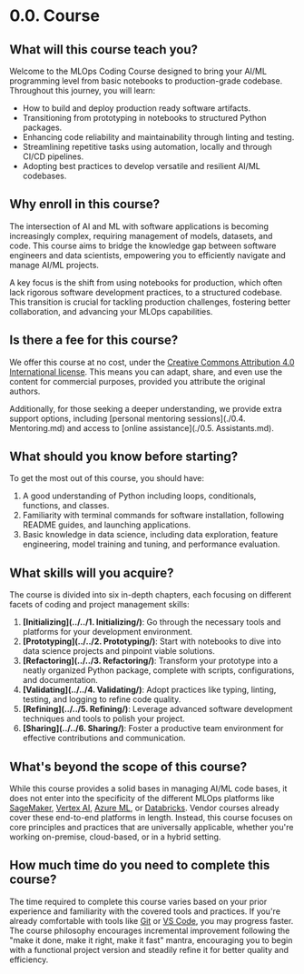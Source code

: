 # 0.0. Course

## What will this course teach you?

Welcome to the MLOps Coding Course designed to bring your AI/ML programming level from basic notebooks to production-grade codebase. Throughout this journey, you will learn:

- How to build and deploy production ready software artifacts.
- Transitioning from prototyping in notebooks to structured Python packages.
- Enhancing code reliability and maintainability through linting and testing.
- Streamlining repetitive tasks using automation, locally and through CI/CD pipelines.
- Adopting best practices to develop versatile and resilient AI/ML codebases.

## Why enroll in this course?

The intersection of AI and ML with software applications is becoming increasingly complex, requiring management of models, datasets, and code. This course aims to bridge the knowledge gap between software engineers and data scientists, empowering you to efficiently navigate and manage AI/ML projects.

A key focus is the shift from using notebooks for production, which often lack rigorous software development practices, to a structured codebase. This transition is crucial for tackling production challenges, fostering better collaboration, and advancing your MLOps capabilities.

## Is there a fee for this course?

We offer this course at no cost, under the [Creative Commons Attribution 4.0 International license](https://creativecommons.org/licenses/by/4.0/deed.en). This means you can adapt, share, and even use the content for commercial purposes, provided you attribute the original authors.

Additionally, for those seeking a deeper understanding, we provide extra support options, including [personal mentoring sessions](./0.4. Mentoring.md) and access to [online assistance](./0.5. Assistants.md).

## What should you know before starting?

To get the most out of this course, you should have:

1. A good understanding of Python including loops, conditionals, functions, and classes.
2. Familiarity with terminal commands for software installation, following README guides, and launching applications.
3. Basic knowledge in data science, including data exploration, feature engineering, model training and tuning, and performance evaluation.

## What skills will you acquire?

The course is divided into six in-depth chapters, each focusing on different facets of coding and project management skills:

1. **[Initializing](../../1. Initializing/)**: Go through the necessary tools and platforms for your development environment.
2. **[Prototyping](../../2. Prototyping/)**: Start with notebooks to dive into data science projects and pinpoint viable solutions.
3. **[Refactoring](../../3. Refactoring/)**: Transform your prototype into a neatly organized Python package, complete with scripts, configurations, and documentation.
4. **[Validating](../../4. Validating/)**: Adopt practices like typing, linting, testing, and logging to refine code quality.
5. **[Refining](../../5. Refining/)**: Leverage advanced software development techniques and tools to polish your project.
6. **[Sharing](../../6. Sharing/)**: Foster a productive team environment for effective contributions and communication.

## What's beyond the scope of this course?

While this course provides a solid bases in managing AI/ML code bases, it does not enter into the specificity of the different MLOps platforms like [SageMaker](https://aws.amazon.com/sagemaker/), [Vertex AI](https://cloud.google.com/vertex-ai/), [Azure ML](https://azure.microsoft.com/en-us/products/machine-learning), or [Databricks](https://www.databricks.com/). Vendor courses already cover these end-to-end platforms in length. Instead, this course focuses on core principles and practices that are universally applicable, whether you're working on-premise, cloud-based, or in a hybrid setting.

## How much time do you need to complete this course?

The time required to complete this course varies based on your prior experience and familiarity with the covered tools and practices. If you're already comfortable with tools like [Git](https://git-scm.com/) or [VS Code](https://code.visualstudio.com/), you may progress faster. The course philosophy encourages incremental improvement following the "make it done, make it right, make it fast" mantra, encouraging you to begin with a functional project version and steadily refine it for better quality and efficiency.